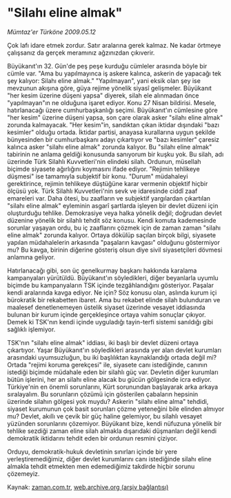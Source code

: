 # "Silahı eline almak"

*Mümtaz'er Türköne 2009.05.12*

<tr><td class="metin" colspan="2" style="padding-top: 20px; padding-left: 5px; padding-right: 10px;">Çok lafı idare etmek zordur. Satır aralarına gerek kalmaz. Ne kadar örtmeye çalışsanız da gerçek meramınız ağzınızdan çıkıverir.</td></tr><tr><td class="metin" colspan="2" style="padding-top: 20px; padding-left: 5px; padding-right: 10px;"><p>Büyükanıt'ın 32. Gün'de peş peşe kurduğu cümleler arasında böyle bir cümle var. "Ama bu yapılmayınca iş askere kalınca, askerin de yapacağı tek şey kalıyor: Silahı eline almak." "Yapılmayan", yani eksik olan şey ise mevzunun akışına göre, güya rejime yönelik siyasî gelişmeler. Büyükanıt "her kesim üzerine düşeni yapsa" diyerek, silah ele alınmadan önce "yapılmayan"ın ne olduğuna işaret ediyor. Konu 27 Nisan bildirisi. Mesele, hatırlanacağı üzere cumhurbaşkanlığı seçimi. Büyükanıt'ın cümlesine göre "her kesim" üzerine düşeni yapsa, son çare olarak asker "silahı eline almak" zorunda kalmayacak. "Her kesim"in, sandıktan çıkan iktidar dışındaki "bazı kesimler" olduğu ortada. İktidar partisi, anayasa kurallarına uygun şekilde bünyesinden bir cumhurbaşkanı adayı çıkartıyor ve "bazı kesimler" çaresiz kalınca asker "silahı eline almak" zorunda kalıyor. Bu "silahı eline almak" tabirinin ne anlama geldiği konusunda sanıyorum bir kuşku yok. Bu silah, adı üzerinde Türk Silahlı Kuvvetleri'nin elindeki silah. Ordunun, müsellah biçimde siyasete ağırlığını koymasını ifade ediyor. "Rejimin tehlikeye düşmesi" ise tamamıyla subjektif bir konu. "Durum" müdahaleyi gerektirince, rejimin tehlikeye düştüğüne karar vermenin objektif hiçbir ölçüsü yok. Türk Silahlı Kuvvetleri'nin sevk ve idaresinde ciddî zaaf emareleri var. Daha ötesi, bu zaafların ve subjektif yargılardan çıkartılan "silahı eline almak" eyleminin asgarî şartlarda işleyen bir devlet düzeni için oluşturduğu tehlike. Demokrasiye veya halka yönelik değil; doğrudan devlet düzenine yönelik bir silahlı tehdit söz konusu. Kendi komuta kademesinde sorunlar yaşayan ordu, bu iç zaaflarını çözmek için de zaman zaman "silahı eline almak" zorunda kalıyor. Ortaya dökülüp saçılan birçok bilgi, siyasete yapılan müdahalelerin arkasında "paşaların kavgası" olduğunu göstermiyor mu? Bu kavga, birinin diğerine gösteriş olsun diye sivil siyasetçileri dövmesi anlamına geliyor.
<p> Hatırlanacağı gibi, son üç genelkurmay başkanı hakkında karalama kampanyaları yürütüldü. Büyükanıt'ın söyledikleri, diğer beyanlarla uyumlu biçimde bu kampanyaların TSK içinde tezgâhlandığını gösteriyor. Paşalar kendi aralarında kavga ediyor. Ne için? Söz konusu olan, aslında kurum içi bürokratik bir rekabetten ibaret. Ama bu rekabet elinde silah bulunduran ve maalesef denetlenemeyen üstelik siyaset üzerinde vesayet iddiasında bulunan bir kurum içinde gerçekleşince ortaya vahim sonuçlar çıkıyor. Demek ki TSK'nın kendi içinde uyguladığı tayin-terfi sistemi sanıldığı gibi sağlıklı işlemiyor.
<p> TSK'nın "silahı eline almak" iddiası, iki başlı bir devlet düzeni ortaya çıkartıyor. Yaşar Büyükanıt'ın söyledikleri arasında yer alan devlet kurumları arasındaki uyumsuzluğun, bu iki başlılıktan kaynaklandığı ortada değil mi? Ortada "rejimi koruma gerekçesi" ile, siyasete canı istediğinde, canının istediği biçimde müdahale eden bir silahlı güç var. Devletin diğer kurumları bütün işlerini, her an silahı eline alacak bu gücün gölgesinde icra ediyor. Türkiye'nin en önemli sorunlarını, Kürt sorunundan başlayarak arka arkaya sıralayalım. Bu sorunların çözümü için gösterilen çabaların hepsinin üzerinde silahın gölgesi yok muydu? Askerin "silahı eline alma" tehdidi, siyaset kurumunun çok basit sorunları çözme yeteneğini bile elinden almıyor mu? Devlet, akıllı ve çevik bir güç haline gelemiyor, bu silahlı vesayet yüzünden sorunlarını çözemiyor. Büyükanıt bize, kendi nüfuzuna yönelik bir tehlike sezdiği zaman eline silah almakla dışarıdaki düşmanları değil kendi demokratik iktidarını tehdit eden bir ordunun resmini çiziyor.
<p> Orduyu, demokratik-hukuk devletinin sınırları içinde bir yere yerleştiremediğimiz, diğer devlet kurumlarını canı istediğinde silahı eline almakla tehdit etmekten men edemediğimiz takdirde hiçbir sorunu çözemeyiz. <br/></p></p></p></p></td></tr>

Kaynak: [zaman.com.tr](http://zaman.com.tr/yazar.do?yazino=847185), [web.archive.org (arşiv bağlantısı)](http://web.archive.org/web/20090517101949/http://www.zaman.com.tr:80/yazar.do?yazino=847185)
